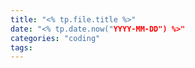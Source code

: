 ```yaml
---
title: "<% tp.file.title %>"
date: "<% tp.date.now("YYYY-MM-DD") %>"
categories: "coding"
tags:
---
```

